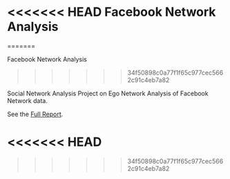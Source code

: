 <<<<<<< HEAD
Facebook Network Analysis
===============
=======

Facebook Network Analysis
>>>>>>> 34f50898c0a77f1f65c977cec5662c91c4eb7a82

Social Network Analysis Project on Ego Network Analysis of Facebook Network data.

See the [Full Report](http://kenlau177.github.io/Facebook_Network_Analysis).

<<<<<<< HEAD
=======


>>>>>>> 34f50898c0a77f1f65c977cec5662c91c4eb7a82
